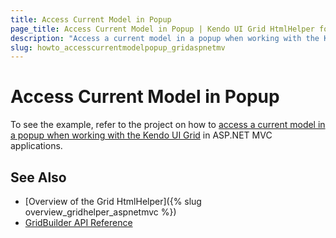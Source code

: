```yaml
---
title: Access Current Model in Popup
page_title: Access Current Model in Popup | Kendo UI Grid HtmlHelper for ASP.NET MVC for ASP.NET MVC
description: "Access a current model in a popup when working with the Kendo UI Grid in ASP.NET MVC applications."
slug: howto_accesscurrentmodelpopup_gridaspnetmv
---
```


# Access Current Model in Popup

To see the example, refer to the project on how to [access a current model in a popup when working with the Kendo UI Grid](https://github.com/telerik/ui-for-aspnet-mvc-examples/tree/master/grid/grid-accessing-current-model-in-popUp) in ASP.NET MVC applications.

## See Also

* [Overview of the Grid HtmlHelper]({% slug overview_gridhelper_aspnetmvc %})
* [GridBuilder API Reference](http://docs.telerik.com/aspnet-mvc/api/Kendo.Mvc.UI.Fluent/GridBuilder)
